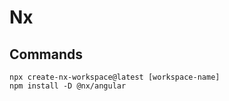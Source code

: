 # Nx

## Commands

```
npx create-nx-workspace@latest [workspace-name]
npm install -D @nx/angular
```
